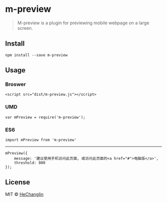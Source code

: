 # m-preview

> M-preview is a plugin for previewing mobile webpage on a large screen.

## Install

    npm install --save m-preview

## Usage

### Broswer
    <script src="dist/m-preview.js"></script>

### UMD
    var mPreview = require('m-preview');

### ES6
	import mPreview from 'm-preview'

----------

    mPreview({
        message: '建议使用手机访问此页面, 或访问此页面的<a href="#">电脑版</a>',
        threshold: 800
    });

## License

MIT © [HeChanglin](mailto://907953320@qq.com)